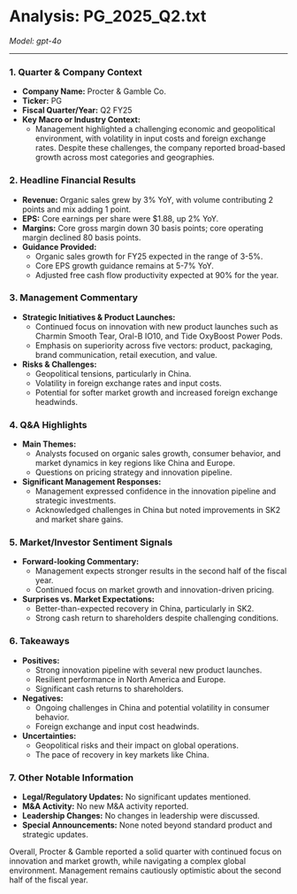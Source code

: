 # Analysis: PG_2025_Q2.txt

*Model: gpt-4o*

---

### 1. Quarter & Company Context
- **Company Name:** Procter & Gamble Co.
- **Ticker:** PG
- **Fiscal Quarter/Year:** Q2 FY25
- **Key Macro or Industry Context:**
  - Management highlighted a challenging economic and geopolitical environment, with volatility in input costs and foreign exchange rates. Despite these challenges, the company reported broad-based growth across most categories and geographies.

### 2. Headline Financial Results
- **Revenue:** Organic sales grew by 3% YoY, with volume contributing 2 points and mix adding 1 point.
- **EPS:** Core earnings per share were $1.88, up 2% YoY.
- **Margins:** Core gross margin down 30 basis points; core operating margin declined 80 basis points.
- **Guidance Provided:**
  - Organic sales growth for FY25 expected in the range of 3-5%.
  - Core EPS growth guidance remains at 5-7% YoY.
  - Adjusted free cash flow productivity expected at 90% for the year.

### 3. Management Commentary
- **Strategic Initiatives & Product Launches:**
  - Continued focus on innovation with new product launches such as Charmin Smooth Tear, Oral-B IO10, and Tide OxyBoost Power Pods.
  - Emphasis on superiority across five vectors: product, packaging, brand communication, retail execution, and value.
- **Risks & Challenges:**
  - Geopolitical tensions, particularly in China.
  - Volatility in foreign exchange rates and input costs.
  - Potential for softer market growth and increased foreign exchange headwinds.

### 4. Q&A Highlights
- **Main Themes:**
  - Analysts focused on organic sales growth, consumer behavior, and market dynamics in key regions like China and Europe.
  - Questions on pricing strategy and innovation pipeline.
- **Significant Management Responses:**
  - Management expressed confidence in the innovation pipeline and strategic investments.
  - Acknowledged challenges in China but noted improvements in SK2 and market share gains.

### 5. Market/Investor Sentiment Signals
- **Forward-looking Commentary:**
  - Management expects stronger results in the second half of the fiscal year.
  - Continued focus on market growth and innovation-driven pricing.
- **Surprises vs. Market Expectations:**
  - Better-than-expected recovery in China, particularly in SK2.
  - Strong cash return to shareholders despite challenging conditions.

### 6. Takeaways
- **Positives:**
  - Strong innovation pipeline with several new product launches.
  - Resilient performance in North America and Europe.
  - Significant cash returns to shareholders.
- **Negatives:**
  - Ongoing challenges in China and potential volatility in consumer behavior.
  - Foreign exchange and input cost headwinds.
- **Uncertainties:**
  - Geopolitical risks and their impact on global operations.
  - The pace of recovery in key markets like China.

### 7. Other Notable Information
- **Legal/Regulatory Updates:** No significant updates mentioned.
- **M&A Activity:** No new M&A activity reported.
- **Leadership Changes:** No changes in leadership were discussed.
- **Special Announcements:** None noted beyond standard product and strategic updates. 

Overall, Procter & Gamble reported a solid quarter with continued focus on innovation and market growth, while navigating a complex global environment. Management remains cautiously optimistic about the second half of the fiscal year.